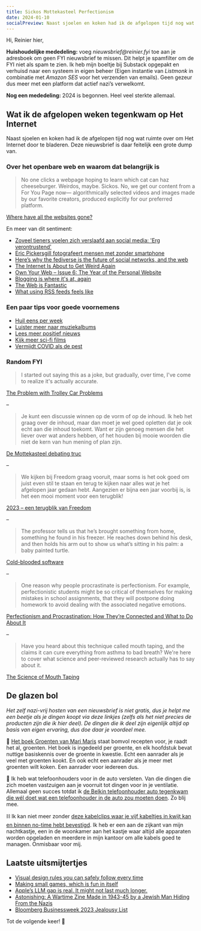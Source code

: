 ```yaml
---
title: Sickos Mottekasteel Perfectionism
date: 2024-01-10
socialPreview: Naast sjoelen en koken had ik de afgelopen tijd nog wat ruimte over om Het Internet door te bladeren. Deze nieuwsbrief is daar feitelijk een grote dump van.
---
```


Hi, Reinier hier,

**Huishoudelijke mededeling:** voeg _nieuwsbrief@reinier.fyi_ toe aan je adresboek om geen FYI nieuwsbrief te missen. Dit helpt je spamfilter om de FYI niet als spam te zien. Ik heb mijn boeltje bij Substack opgepakt en verhuisd naar een systeem in eigen beheer (Eigen instantie van _Listmonk_ in combinatie met _Amazon SES_ voor het verzenden van emails). Geen gezeur dus meer met een platform dat actief nazi’s verwelkomt.

**Nog een mededeling:** 2024 is begonnen. Heel veel sterkte allemaal.

## Wat ik de afgelopen weken tegenkwam op Het Internet

Naast sjoelen en koken had ik de afgelopen tijd nog wat ruimte over om Het Internet door te bladeren. Deze nieuwsbrief is daar feitelijk een grote dump van.

### Over het openbare web en waarom dat belangrijk is

> No one clicks a webpage hoping to learn which cat can haz cheeseburger. Weirdos, maybe. Sickos. No, we get our content from a For You Page now— algorithmically selected videos and images made by our favorite creators, produced explicitly for our preferred platform. 

[Where have all the websites gone?](https://www.fromjason.xyz/p/notebook/where-have-all-the-websites-gone/)

En meer van dit sentiment:

- [Zoveel tieners voelen zich verslaafd aan social media: 'Erg verontrustend'](https://www.bright.nl/nieuws/1171683/zoveel-tieners-zeggen-verslaafd-te-zijn-aan-sociale-media-erg-verontrustend.html)
- [Eric Pickersgill fotografeert mensen met zonder smartphone](https://www.ericpickersgill.com/removed)
- [Here’s why the fediverse is the future of social networks, and the web](https://www.theverge.com/23990974/social-media-2023-fediverse-mastodon-threads-activitypub)
- [The Internet Is About to Get Weird Again](https://www.rollingstone.com/culture/culture-commentary/internet-future-about-to-get-weird-1234938403/)
- [Own Your Web – Issue 6: The Year of the Personal Website](https://buttondown.email/ownyourweb/archive/issue-06/)
- [Blogging is where it's at, again](https://chrismcleod.dev/blog/blogging-is-where-its-at-again/)
- [The Web is Fantastic](https://rknight.me/blog/the-web-is-fantastic/)
- [What using RSS feeds feels like](https://gilest.org/rss-feels.html)

### Een paar tips voor goede voornemens

- [Huil eens per week](https://www.cryonceaweek.com/)
- [Luister meer naar muziekalbums](https://longplay.rocks/)
- [Lees meer positief nieuws](https://www.goodnewsnetwork.org/)
- [Kijk meer sci-fi films](https://www.rollingstone.com/tv-movies/tv-movie-lists/best-sci-fi-movies-1234893930/)
- [Vermijdt COVID als de pest](https://www.okdoomer.io/its-that-bad/)

### Random FYI

> I started out saying this as a joke, but gradually, over time, I've come to realize it's actually accurate.

[The Problem with Trolley Car Problems](https://kolektiva.social/@ErictheCerise/111727799277058425)

–

> Je kunt een discussie winnen op de vorm of op de inhoud. Ik heb het graag over de inhoud, maar dan moet je wel goed opletten dat je ook echt aan die inhoud toekomt. Want er zijn genoeg mensen die het liever over wat anders hebben, of het houden bij mooie woorden die niet de kern van hun mening of plan zijn.

[De Mottekasteel debating truc](https://berthub.eu/articles/posts/de-mottekasteel-debating-truc/)

–

> We kijken bij Freedom graag vooruit, maar soms is het ook goed om juist even stil te staan en terug te kijken naar alles wat je het afgelopen jaar gedaan hebt. Aangezien er bijna een jaar voorbij is, is het een mooi moment voor een terugblik!

[2023 – een terugblik van Freedom](https://freedom.nl/nieuwsartikel/2023-een-terugblik-van-freedom)

– 

> The professor tells us that he’s brought something from home, something he found in his freezer. He reaches down behind his desk, and then holds his arm out to show us what’s sitting in his palm: a baby painted turtle.

[Cold-blooded software](https://dubroy.com/blog/cold-blooded-software/)

–

> One reason why people procrastinate is perfectionism. For example, perfectionistic students might be so critical of themselves for making mistakes in school assignments, that they will postpone doing homework to avoid dealing with the associated negative emotions.

[Perfectionism and Procrastination: How They’re Connected and What to Do About It](https://solvingprocrastination.com/perfectionism/)

–

> Have you heard about this technique called mouth taping, and the claims it can cure everything from asthma to bad breath? We're here to cover what science and peer-reviewed research actually has to say about it.

[The Science of Mouth Taping](https://www.youtube.com/watch?v=8R0RBWa46-Y)


## De glazen bol

_Het zelf nazi-vrij hosten van een nieuwsbrief is niet gratis, dus je helpt me een beetje als je dingen koopt via deze linkjes (zelfs als het niet precies de producten zijn die ik hier deel). De dingen die ik deel zijn eigenlijk altijd op basis van eigen ervaring, dus doe daar je voordeel mee._

📗 [Het boek Groenten van Mari Maris](https://partner.bol.com/click/click?p=2&t=url&s=1066120&f=TXL&url=https%3A%2F%2Fwww.bol.com%2Fnl%2Fnl%2Fp%2Fgroenten%2F9300000042258505%2F&name=Groenten%2C%20Mari%20Maris) staat bomvol recepten voor, je raadt het al, groenten. Het boek is ingedeeld per groente, en elk hoofdstuk bevat nuttige basiskennis over de groente in kwestie. Echt een aanrader als je veel met groenten kookt. En ook echt een aanrader als je meer met groenten wilt koken. Een aanrader voor iedereen dus. 

📱 Ik heb wat telefoonhouders voor in de auto versleten. Van die dingen die zich moeten vastzuigen aan je voorruit tot dingen voor in je ventilatie. Allemaal geen succes totdat ik [de Belkin telefoonhouder auto tegenkwam die wél doet wat een telefoonhouder in de auto zou moeten doen](https://partner.bol.com/click/click?p=2&t=url&s=1066120&f=TXL&url=https%3A%2F%2Fwww.bol.com%2Fnl%2Fnl%2Fp%2Fbelkin-telefoonhouder-voor-in-de-auto-ventilatierooster%2F9200000074921622%2F&name=Belkin%20telefoonhouder%20auto%20-%20ventilatierooster...). Zo blij mee.

⛓️ Ik kan niet meer zonder [deze kabelclips waar je vijf kabeltjes in kwijt kan en binnen no-time hebt bevestigd](https://partner.bol.com/click/click?p=2&t=url&s=1066120&f=TXL&url=https%3A%2F%2Fwww.bol.com%2Fnl%2Fnl%2Fp%2Fmerkloos-2x-kabel-organiser-zwart-2x-kabel-clips-voor-5-kabels-zelfklevende-kabelclips-kabelklem-kabelhouder-kabelgoot-houder-kabel-management%2F9300000007725661%2F&name=Merkloos%202x%20Kabel%20Organiser). Ik heb er een aan de zijkant van mijn nachtkastje, een in de woonkamer aan het kastje waar altijd alle apparaten worden opgeladen en meerdere in mijn kantoor om alle kabels goed te managen. Onmisbaar voor mij.

## Laatste uitsmijtertjes

- [Visual design rules you can safely follow every time](https://anthonyhobday.com/sideprojects/saferules/)
- [Making small games, which is fun in itself](https://abagames.github.io/joys-of-small-game-development-en/fun_to_make_small_games.html)
- [Apple’s LLM gap is real. It might not last much longer.](https://joanwestenberg.com/blog/apples-llm-gap-is-real-it-might-not-last-much-longer)
- [Astonishing: A Wartime Zine Made in 1943-45 by a Jewish Man Hiding From the Nazis](https://kottke.org/23/12/astonishing-a-wartime-zine-made-in-1943-45-by-a-jewish-man-hiding-from-the-nazis)
- [Bloomberg Businessweek 2023 Jealousy List](https://www.bloomberg.com/features/2023-jealousy-list/)

Tot de volgende keer! 👋

